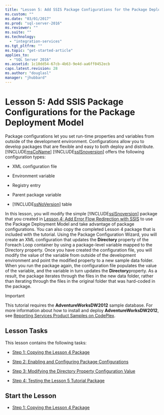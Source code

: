 ```yaml
---
title: "Lesson 5: Add SSIS Package Configurations for the Package Deployment Model | Microsoft Docs"
ms.custom: ""
ms.date: "03/01/2017"
ms.prod: "sql-server-2016"
ms.reviewer: ""
ms.suite: ""
ms.technology: 
  - "integration-services"
ms.tgt_pltfrm: ""
ms.topic: "get-started-article"
applies_to: 
  - "SQL Server 2016"
ms.assetid: 1c10dd54-67cb-4b63-9e4d-aa6ff0452ecb
caps.latest.revision: 28
ms.author: "douglasl"
manager: "jhubbard"
---
```

# Lesson 5: Add SSIS Package Configurations for the Package Deployment Model
Package configurations let you set run-time properties and variables from outside of the development environment. Configurations allow you to develop packages that are flexible and easy to both deploy and distribute. [!INCLUDE[msCoName](../../advanced-analytics/r-services/tutorials/includes/msconame-md.md)] [!INCLUDE[ssISnoversion](../../advanced-analytics/r-services/includes/ssisnoversion-md.md)] offers the following configuration types:  
  
-   XML configuration file  
  
-   Environment variable  
  
-   Registry entry  
  
-   Parent package variable  
  
-   [!INCLUDE[ssNoVersion](../../advanced-analytics/r-services/includes/ssnoversion-md.md)] table  
  
In this lesson, you will modify the simple [!INCLUDE[ssISnoversion](../../advanced-analytics/r-services/includes/ssisnoversion-md.md)] package that you created in [Lesson 4: Add Error Flow Redirection with SSIS](../../integration-services/tutorials/lesson-4-add-error-flow-redirection-with-ssis.md) to use the Package Deployment Model and take advantage of package configurations. You can also copy the completed Lesson 4 package that is included with the tutorial. Using the Package Configuration Wizard, you will create an XML configuration that updates the **Directory** property of the Foreach Loop container by using a package-level variable mapped to the Directory property. Once you have created the configuration file, you will modify the value of the variable from outside of the development environment and point the modified property to a new sample data folder. When you run the package again, the configuration file populates the value of the variable, and the variable in turn updates the **Directory**property. As a result, the package iterates through the files in the new data folder, rather than iterating through the files in the original folder that was hard-coded in the package.  
  
> [!IMPORTANT]  
> This tutorial requires the **AdventureWorksDW2012** sample database. For more information about how to install and deploy **AdventureWorksDW2012**, see [Reporting Services Product Samples on CodePlex](http://go.microsoft.com/fwlink/p/?LinkID=526910).  
  
## Lesson Tasks  
This lesson contains the following tasks:  
  
-   [Step 1: Copying the Lesson 4 Package](../../integration-services/tutorials/lesson-5-1-copying-the-lesson-4-package.md)  
  
-   [Step 2: Enabling and Configuring Package Configurations](../../integration-services/tutorials/lesson-5-2-enabling-and-configuring-package-configurations.md)  
  
-   [Step 3: Modifying the Directory Property Configuration Value](../../integration-services/tutorials/lesson-5-3-modifying-the-directory-property-configuration-value.md)  
  
-   [Step 4: Testing the Lesson 5 Tutorial Package](../../integration-services/tutorials/lesson-5-4-testing-the-lesson-5-tutorial-package.md)  
  
## Start the Lesson  
  
-   [Step 1: Copying the Lesson 4 Package](../../integration-services/tutorials/lesson-5-1-copying-the-lesson-4-package.md)  
  
  
  
